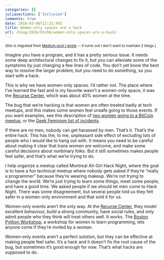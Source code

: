 ```yaml
---
categories: []
juliasections: ['Inclusion']
comments: true
date: 2016-03-06T12:21:49Z
title: Women-only spaces are a hack
url: /blog/2016/03/06/women-only-spaces-are-a-hack/
---
```


<small> (this is migrated from [Medium post I wrote](https://medium.com/@b0rk/women-only-spaces-are-a-hack-a548c1ed6728#.dvac4d9hz) -- it turns out I don't want to maintain 2 blogs.)
</small>

Imagine you have a program, and it has a pretty serious issue. It needs some deep architectural changes to fix it, but you can alleviate some of the symptoms by just changing a few lines of code. You don’t yet know the best way to resolve the larger problem, but you need to do something, so you start with a hack.

This is why we have women-only spaces. I’d rather not. The place where I’ve learned the fast and is my favorite wasn’t a women-only space, it was the [Recurse Center](http://recurse.com), which was about 40% women at the time.

The bug that we’re hacking is that women are often treated badly at tech meetups, and this makes some women feel unsafe going to those events. If you want examples, see this description of [two women going to a BitCoin meetup](https://medium.com/@ariannasimpson/this-is-what-its-like-to-be-a-woman-at-a-bitcoin-meetup-b07f3bb6ab5b#.ch8k36dit), or the [Geek Feminism list of incidents](http://geekfeminism.wikia.com/wiki/Timeline_of_incidents).

If there are no men, nobody can get harassed by men. That’s it. That’s the entire hack. This has the, to me, unpleasant side effect of excluding lots of people who I would like to hang out with. It means you need to be careful about making it clear that trans women are welcome, and make some careful decisions about nonbinary folks. But it still sometimes makes people feel safer, and that’s what we’re trying to do.

I help organize a meetup called Montreal All-Girl Hack Night, where the goal is to have a fun technical meetup where nobody gets asked if they’re “really a programmer” because they’re wearing makeup. We’re not trying to change the world. We’re just trying to learn some things, meet some people, and have a good time. We asked people if we should let men come to Hack Night. There was some disagreement, but several people told us they felt safer in a women-only environment and that sold it for us.

Women-only events aren’t the only way. At the [Recurse Center](https://www.recurse.com/), they model excellent behaviour, build a strong community, have social rules, and only admit people who they think will treat others well. It works. The [Boston Python Workshop](http://bostonpythonworkshop.com/), a workshop for women to learn programming, lets anyone come if they’re invited by a woman.

Women-only events aren’t a perfect solution, but they can be effective at making people feel safer. It’s a hack and it doesn’t fix the root cause of the bug, but sometimes it’s good enough for now. That’s what hacks are supposed to do.
